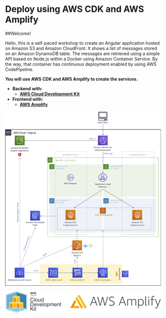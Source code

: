# Deploy using AWS CDK and AWS Amplify

##Welcome!

Hello, this is a self-paced workshop to create an Angular application hosted on Amazon S3 and Amazon CloudFront. It shows a list of messages stored on an Amazon DynamoDB table. The messages are retrieved using a simple API based on Node.js within a Docker using Amazon Container Service. By the way, that container has continuous deployment enabled by using AWS CodePipeline.

**You will use AWS CDK and AWS Amplify to create the services.**

* **Backend with:**
    * [**AWS Cloud Development Kit**](https://aws.amazon.com/cdk/)
* **Frontend with:**
    * [**AWS Amplify**](https://aws.amazon.com/amplify/framework/)

![Nodejs Angular](images/nodejs-angular.png)

![AWS CDK and AWS Amplify](images3/aws-cdk-amplify.png)